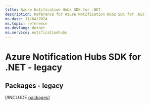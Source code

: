 ```yaml
---
title: Azure Notification Hubs SDK for .NET
description: Reference for Azure Notification Hubs SDK for .NET
ms.date: 11/04/2024
ms.topic: reference
ms.devlang: dotnet
ms.service: notificationhubs
---
```

# Azure Notification Hubs SDK for .NET - legacy
## Packages - legacy
[!INCLUDE [packages](notification-hubs-index.md)]